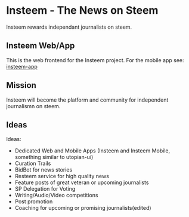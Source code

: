 # Insteem - The News on Steem

Insteem rewards independant journalists on steem.

## Insteem Web/App

This is the web frontend for the Insteem project.
For the mobile app see: [insteem-app](https://github.com/Insteem/insteem-app)

## Mission

Insteem will become the platform and community for independent journalismn on steem.

## Ideas

Ideas:

* Dedicated Web and Mobile Apps (Insteem and Insteem Mobile, something similar to utopian-ui)
* Curation Trails
* BidBot for news stories
* Resteem service for high quality news
* Feature posts of great veteran or upcoming journalists
* SP Delegation for Voting
* Writing/Audio/Video competitions
* Post promotion
* Coaching for upcoming or promising journalists(edited)
